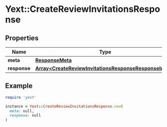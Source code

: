 # Yext::CreateReviewInvitationsResponse

## Properties

| Name | Type | Description | Notes |
| ---- | ---- | ----------- | ----- |
| **meta** | [**ResponseMeta**](ResponseMeta.md) |  | [optional] |
| **response** | [**Array&lt;CreateReviewInvitationsResponseResponseInner&gt;**](CreateReviewInvitationsResponseResponseInner.md) |  | [optional] |

## Example

```ruby
require 'yext'

instance = Yext::CreateReviewInvitationsResponse.new(
  meta: null,
  response: null
)
```

